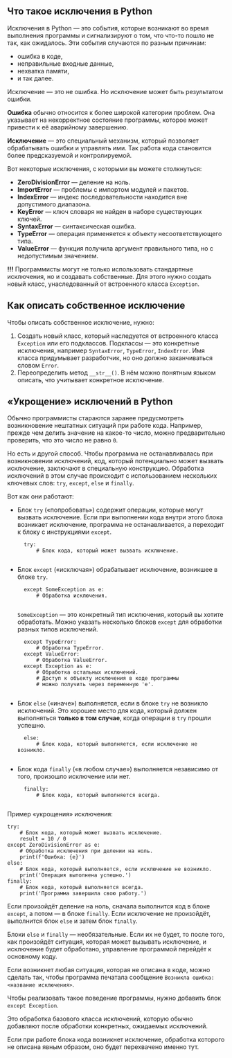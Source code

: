 
## Что такое исключения в Python

Исключения в Python — это события, которые возникают во время выполнения программы и сигнализируют о том, что что-то пошло не так, как ожидалось. Эти события случаются по разным причинам:

- ошибка в коде,
- неправильные входные данные,
- нехватка памяти,
- и так далее.

Исключение — это не ошибка. Но исключение может быть результатом ошибки.


**Ошибка** обычно относится к более широкой категории проблем. Она указывает на некорректное состояние программы, которое может привести к её аварийному завершению.

**Исключение** — это специальный механизм, который позволяет обрабатывать ошибки и управлять ими. Так работа кода становится более предсказуемой и контролируемой.


Вот некоторые исключения, с которыми вы можете столкнуться:

- **ZeroDivisionError** — деление на ноль.
- **ImportError** — проблемы с импортом модулей и пакетов.
- **IndexError** — индекс последовательности находится вне допустимого диапазона.
- **KeyError** — ключ словаря не найден в наборе существующих ключей.
- **SyntaxError** — синтаксическая ошибка.
- **TypeError** — операция применяется к объекту несоответствующего типа.
- **ValueError** — функция получила аргумент правильного типа, но с недопустимым значением.

**!!!**
Программисты могут не только использовать стандартные исключения, но и создавать собственные. Для этого нужно создать новый класс, унаследованный от встроенного класса `Exception`.


## Как описать собственное исключение

Чтобы описать собственное исключение, нужно:

1. Создать новый класс, который наследуется от встроенного класса `Exception` или его подклассов. Подклассы — это конкретные исключения, например `SyntaxError`, `TypeError`, `IndexError`. Имя класса придумывает разработчик, но оно должно заканчиваться словом `Error`.
2. Переопределить метод `__str__()`. В нём можно понятным языком описать, что учитывает конкретное исключение.


## «Укрощение» исключений в Python

Обычно программисты стараются заранее предусмотреть возникновение нештатных ситуаций при работе кода. Например, прежде чем делить значение на какое-то число, можно предварительно проверить, что это число не равно `0`.


Но есть и другой способ. Чтобы программа не останавливалась при возникновении исключений, код, который потенциально может вызвать исключение, заключают в специальную конструкцию. Обработка исключений в этом случае происходит с использованием нескольких ключевых слов: `try`, `except`, `else` и `finally`.

Вот как они работают:

- Блок `try` («попробовать») содержит операции, которые могут вызвать исключение. Если при выполнении кода внутри этого блока возникает исключение, программа не останавливается, а переходит к блоку с инструкциями `except`.
    
    
    ```
      try:
          # Блок кода, который может вызвать исключение.
       
    ```
    
- Блок `except` («исключая») обрабатывает исключение, возникшее в блоке `try`.
    
    
    ```
      except SomeException as e:
          # Обработка исключения.
       
    ```
    
    `SomeException` — это конкретный тип исключения, который вы хотите обработать. Можно указать несколько блоков `except` для обработки разных типов исключений.
    
    
    ```
      except TypeError:
          # Обработка TypeError.
      except ValueError:
          # Обработка ValueError.
      except Exception as e:
          # Обработка остальных исключений.
          # Доступ к объекту исключения в коде программы
          # можно получить через переменную 'e'.
       
    ```
    
- Блок `else` («иначе») выполняется, если в блоке `try` не возникло исключений. Это хорошее место для кода, который должен выполняться **только в том случае**, когда операции в `try` прошли успешно.
    
    
    ```
      else:
          # Блок кода, который выполняется, если исключение не возникло.
       
    ```
    
- Блок кода `finally` («в любом случае») выполняется независимо от того, произошло исключение или нет.
    
    
    ```
      finally:
          # Блок кода, который выполняется всегда.
       
    ```
    

Пример «укрощения» исключения:


```
try:
    # Блок кода, который может вызвать исключение.
    result = 10 / 0
except ZeroDivisionError as e:
    # Обработка исключения при делении на ноль.
    print(f'Ошибка: {e}')
else:
    # Блок кода, который выполняется, если исключение не возникло.
    print('Операция выполнена успешно.')
finally:
    # Блок кода, который выполняется всегда.
    print('Программа завершила свою работу.') 
```

Если произойдёт деление на ноль, сначала выполнится код в блоке `except`, а потом — в блоке `finally`. Если исключение не произойдёт, выполнится блок `else` и затем блок `finally`.

Блоки `else` и `finally` — необязательные. Если их не будет, то после того, как произойдёт ситуация, которая может вызывать исключение, и исключение будет обработано, управление программой перейдёт к основному коду.


Если возникнет любая ситуация, которая не описана в коде, можно сделать так, чтобы программа печатала сообщение `Возникла ошибка: <название исключения>`.

Чтобы реализовать такое поведение программы, нужно добавить блок `except Exception`. 

Это обработка базового класса исключений, которую обычно добавляют после обработки конкретных, ожидаемых исключений. 

Если при работе блока кода возникнет исключение, обработка которого не описана явным образом, оно будет перехвачено именно тут.


